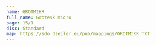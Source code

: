 ```yaml
---
name: GROTMIKR
full_name: Grotesk micro
page: 15/1
disc: Standard
map: https://sdo.dseiler.eu/pub/mappings/GROTMIKR.TXT
---
```

